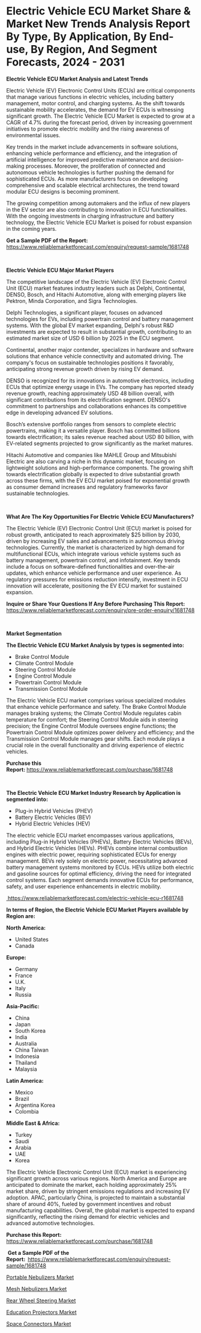 <p><h1>Electric Vehicle ECU Market Share & Market New Trends Analysis Report By Type, By Application, By End-use, By Region, And Segment Forecasts, 2024 - 2031</h1></p><p><strong>Electric Vehicle ECU Market Analysis and Latest Trends</strong></p>
<p><p>Electric Vehicle (EV) Electronic Control Units (ECUs) are critical components that manage various functions in electric vehicles, including battery management, motor control, and charging systems. As the shift towards sustainable mobility accelerates, the demand for EV ECUs is witnessing significant growth. The Electric Vehicle ECU Market is expected to grow at a CAGR of 4.7% during the forecast period, driven by increasing government initiatives to promote electric mobility and the rising awareness of environmental issues.</p><p>Key trends in the market include advancements in software solutions, enhancing vehicle performance and efficiency, and the integration of artificial intelligence for improved predictive maintenance and decision-making processes. Moreover, the proliferation of connected and autonomous vehicle technologies is further pushing the demand for sophisticated ECUs. As more manufacturers focus on developing comprehensive and scalable electrical architectures, the trend toward modular ECU designs is becoming prominent.</p><p>The growing competition among automakers and the influx of new players in the EV sector are also contributing to innovation in ECU functionalities. With the ongoing investments in charging infrastructure and battery technology, the Electric Vehicle ECU Market is poised for robust expansion in the coming years.</p></p>
<p><strong>Get a Sample PDF of the Report:&nbsp;</strong> <a href="https://www.reliablemarketforecast.com/enquiry/request-sample/1681748?utm_campaign=1080&utm_medium=2&utm_source=Github&utm_content=ia&utm_term=01102024&utm_id=electric-vehicle-ecu">https://www.reliablemarketforecast.com/enquiry/request-sample/1681748</a></p>
<p>&nbsp;</p>
<p><strong>Electric Vehicle ECU Major Market Players</strong></p>
<p><p>The competitive landscape of the Electric Vehicle (EV) Electronic Control Unit (ECU) market features industry leaders such as Delphi, Continental, DENSO, Bosch, and Hitachi Automotive, along with emerging players like Pektron, Minda Corporation, and Sigra Technologies. </p><p>Delphi Technologies, a significant player, focuses on advanced technologies for EVs, including powertrain control and battery management systems. With the global EV market expanding, Delphi's robust R&D investments are expected to result in substantial growth, contributing to an estimated market size of USD 6 billion by 2025 in the ECU segment.</p><p>Continental, another major contender, specializes in hardware and software solutions that enhance vehicle connectivity and automated driving. The company's focus on sustainable technologies positions it favorably, anticipating strong revenue growth driven by rising EV demand.</p><p>DENSO is recognized for its innovations in automotive electronics, including ECUs that optimize energy usage in EVs. The company has reported steady revenue growth, reaching approximately USD 48 billion overall, with significant contributions from its electrification segment. DENSO's commitment to partnerships and collaborations enhances its competitive edge in developing advanced EV solutions.</p><p>Bosch’s extensive portfolio ranges from sensors to complete electric powertrains, making it a versatile player. Bosch has committed billions towards electrification; its sales revenue reached about USD 80 billion, with EV-related segments projected to grow significantly as the market matures.</p><p>Hitachi Automotive and companies like MAHLE Group and Mitsubishi Electric are also carving a niche in this dynamic market, focusing on lightweight solutions and high-performance components. The growing shift towards electrification globally is expected to drive substantial growth across these firms, with the EV ECU market poised for exponential growth as consumer demand increases and regulatory frameworks favor sustainable technologies.</p></p>
<p>&nbsp;</p>
<p><strong>What Are The Key Opportunities For Electric Vehicle ECU Manufacturers?</strong></p>
<p><p>The Electric Vehicle (EV) Electronic Control Unit (ECU) market is poised for robust growth, anticipated to reach approximately $25 billion by 2030, driven by increasing EV sales and advancements in autonomous driving technologies. Currently, the market is characterized by high demand for multifunctional ECUs, which integrate various vehicle systems such as battery management, powertrain control, and infotainment. Key trends include a focus on software-defined functionalities and over-the-air updates, which enhance vehicle performance and user experience. As regulatory pressures for emissions reduction intensify, investment in ECU innovation will accelerate, positioning the EV ECU market for sustained expansion.</p></p>
<p><strong>Inquire or Share Your Questions If Any Before Purchasing This Report:</strong> <a href="https://www.reliablemarketforecast.com/enquiry/pre-order-enquiry/1681748?utm_campaign=1080&utm_medium=2&utm_source=Github&utm_content=ia&utm_term=01102024&utm_id=electric-vehicle-ecu">https://www.reliablemarketforecast.com/enquiry/pre-order-enquiry/1681748</a></p>
<p>&nbsp;</p>
<p><strong>Market Segmentation</strong></p>
<p><strong>The Electric Vehicle ECU Market Analysis by types is segmented into:</strong></p>
<p><ul><li>Brake Control Module</li><li>Climate Control Module</li><li>Steering Control Module</li><li>Engine Control Module</li><li>Powertrain Control Module</li><li>Transmission Control Module</li></ul></p>
<p><p>The Electric Vehicle ECU market comprises various specialized modules that enhance vehicle performance and safety. The Brake Control Module manages braking systems; the Climate Control Module regulates cabin temperature for comfort; the Steering Control Module aids in steering precision; the Engine Control Module oversees engine functions; the Powertrain Control Module optimizes power delivery and efficiency; and the Transmission Control Module manages gear shifts. Each module plays a crucial role in the overall functionality and driving experience of electric vehicles.</p></p>
<p><strong>Purchase this Report:&nbsp;</strong><a href="https://www.reliablemarketforecast.com/purchase/1681748?utm_campaign=1080&utm_medium=2&utm_source=Github&utm_content=ia&utm_term=01102024&utm_id=electric-vehicle-ecu">https://www.reliablemarketforecast.com/purchase/1681748</a></p>
<p>&nbsp;</p>
<p><strong>The Electric Vehicle ECU Market Industry Research by Application is segmented into:</strong></p>
<p><ul><li>Plug-in Hybrid Vehicles (PHEV)</li><li>Battery Electric Vehicles (BEV)</li><li>Hybrid Electric Vehicles (HEV)</li></ul></p>
<p><p>The electric vehicle ECU market encompasses various applications, including Plug-in Hybrid Vehicles (PHEVs), Battery Electric Vehicles (BEVs), and Hybrid Electric Vehicles (HEVs). PHEVs combine internal combustion engines with electric power, requiring sophisticated ECUs for energy management. BEVs rely solely on electric power, necessitating advanced battery management systems monitored by ECUs. HEVs utilize both electric and gasoline sources for optimal efficiency, driving the need for integrated control systems. Each segment demands innovative ECUs for performance, safety, and user experience enhancements in electric mobility.</p></p>
<p><a href="https://www.reliablemarketforecast.com/electric-vehicle-ecu-r1681748?utm_campaign=1080&utm_medium=2&utm_source=Github&utm_content=ia&utm_term=01102024&utm_id=electric-vehicle-ecu">&nbsp;https://www.reliablemarketforecast.com/electric-vehicle-ecu-r1681748</a></p>
<p><strong>In terms of Region, the Electric Vehicle ECU Market Players available by Region are:</strong></p>
<p>
    <p> <strong> North America: </strong>
        <ul>
            <li>United States</li>
            <li>Canada</li>
        </ul>
        </p> 
    <p> <strong> Europe: </strong>
        <ul>
            <li>Germany</li>
            <li>France</li>
            <li>U.K.</li>
            <li>Italy</li>
            <li>Russia</li>
        </ul>
        </p> 
    <p> <strong> Asia-Pacific: </strong>
        <ul>
            <li>China</li>
            <li>Japan</li>
            <li>South Korea</li>
            <li>India</li>
            <li>Australia</li>
            <li>China Taiwan</li>
            <li>Indonesia</li>
            <li>Thailand</li>
            <li>Malaysia</li>
        </ul>
        </p> 
    <p> <strong> Latin America: </strong>
        <ul>
            <li>Mexico</li>
            <li>Brazil</li>
            <li>Argentina Korea</li>
            <li>Colombia</li>
        </ul>
        </p> 
    <p> <strong> Middle East & Africa: </strong>
        <ul>
            <li>Turkey</li>
            <li>Saudi</li>
            <li>Arabia</li>
            <li>UAE</li>
            <li>Korea</li>
        </ul>
    </p>
    </p>
<p><p>The Electric Vehicle Electronic Control Unit (ECU) market is experiencing significant growth across various regions. North America and Europe are anticipated to dominate the market, each holding approximately 25% market share, driven by stringent emissions regulations and increasing EV adoption. APAC, particularly China, is projected to maintain a substantial share of around 40%, fueled by government incentives and robust manufacturing capabilities. Overall, the global market is expected to expand significantly, reflecting the rising demand for electric vehicles and advanced automotive technologies.</p></p>
<p><strong>Purchase this Report: </strong><a href="https://www.reliablemarketforecast.com/purchase/1681748?utm_campaign=1080&utm_medium=2&utm_source=Github&utm_content=ia&utm_term=01102024&utm_id=electric-vehicle-ecu">https://www.reliablemarketforecast.com/purchase/1681748</a></p>
<p>&nbsp;<strong>Get a Sample PDF of the Report:&nbsp;&nbsp;</strong><a href="https://www.reliablemarketforecast.com/enquiry/request-sample/1681748?utm_campaign=1080&utm_medium=2&utm_source=Github&utm_content=ia&utm_term=01102024&utm_id=electric-vehicle-ecu">https://www.reliablemarketforecast.com/enquiry/request-sample/1681748</a></p>
<p><strong></strong></p>
<p><p><a href="https://www.linkedin.com/pulse/global-portable-nebulizers-market-opportunities-challenges2024-dan7e?utm_campaign=1080&utm_medium=2&utm_source=Github&utm_content=ia&utm_term=01102024&utm_id=electric-vehicle-ecu">Portable Nebulizers Market</a></p><p><a href="https://www.linkedin.com/pulse/market-dynamics-future-trends-global-mesh-nebulizers-sector-fobce?utm_campaign=1080&utm_medium=2&utm_source=Github&utm_content=ia&utm_term=01102024&utm_id=electric-vehicle-ecu">Mesh Nebulizers Market</a></p><p><a href="https://github.com/avice8be4ca/Market-Research-Report-List-1/blob/main/rear-wheel-steering-market.md?utm_campaign=1080&utm_medium=2&utm_source=Github&utm_content=ia&utm_term=01102024&utm_id=electric-vehicle-ecu">Rear Wheel Steering Market</a></p><p><a href="https://issuu.com/reportprime-2/docs/education-projectors-market-size-20_0286ed2340ac30?utm_campaign=1080&utm_medium=2&utm_source=Github&utm_content=ia&utm_term=01102024&utm_id=electric-vehicle-ecu">Education Projectors Market</a></p><p><a href="https://issuu.com/reportprime-2/docs/space-connectors-market-size-2030.p_e865284c17bc8e?utm_campaign=1080&utm_medium=2&utm_source=Github&utm_content=ia&utm_term=01102024&utm_id=electric-vehicle-ecu">Space Connectors Market</a></p></p>